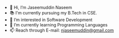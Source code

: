 - 👋 Hi, I’m Jaseemuddin Naseem
- 📚 I'm currently pursuing my B.Tech in CSE.
- 👀 I’m interested in Software Development
- 🌱 I’m currently learning Programming Languages
- 📫 Reach through E-mail: njaseemuddin@gmail.com

<!---
jaseemuddinn/jaseemuddinn is a ✨ special ✨ repository because its `README.md` (this file) appears on your GitHub profile.
You can click the Preview link to take a look at your changes.
--->
